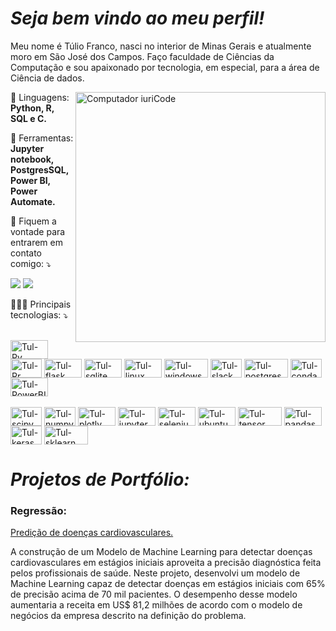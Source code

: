 # *Seja bem vindo ao meu perfil!*


<p align="left"> 
  Meu nome é Túlio Franco, nasci no interior de Minas Gerais e atualmente moro em São José dos Campos. Faço faculdade de Ciências da Computação e sou apaixonado por tecnologia, em especial, para a área de Ciência de dados.
</p>
  <img src="https://raw.githubusercontent.com/MicaelliMedeiros/micaellimedeiros/master/image/computer-illustration.png" min-width="400px" max-width="400px" width="400px" align="right" alt="Computador iuriCode">
  
  
  
<p align="left">
  
  
  🦄 Linguagens: <strong>Python, R, SQL e C.</strong>
</p>

<p align="left">
  💼 Ferramentas: <strong>Jupyter notebook, PostgresSQL, Power BI, Power Automate.</strong>
</p>

<p align="left">
  💌 Fiquem a vontade para entrarem em contato comigo: ⤵️

<p align="left">
  <a href="#" alt="Gmail">
  <img src="https://img.shields.io/badge/-Gmail-FF0000?style=flat-square&labelColor=FF0000&logo=gmail&logoColor=white&link=tuliofrancopr@gmail.com" /></a>

  <a href="#" alt="Linkedin">
  <img src="https://img.shields.io/badge/-Linkedin-0e76a8?style=flat-square&logo=Linkedin&logoColor=white&link=https://www.linkedin.com/in/tulio-franco/" /></a>
</p>  
<p align="left">
  👨🏽‍💻 Principais tecnologias: ⤵️
<p align="left">
</div>
<div style="display: inline_block"><br>
  <img align="center" alt="Tul-Py" height="30" width="60" src="https://img.shields.io/badge/Python-14354C?style=for-the-badge&logo=python&logoColor=white">
  <img align="center" alt="Tul-Rr" height="30" width="50" src="https://img.shields.io/badge/R-276DC3?style=for-the-badge&logo=r&logoColor=white">
  <img align="center" alt="Tul-flask" height="30" width="60" src="https://img.shields.io/badge/Flask-000000?style=for-the-badge&logo=flask&logoColor=white">
  <img align="center" alt="Tul-sqlite" height="30" width="60" src="https://img.shields.io/badge/SQLite-07405E?style=for-the-badge&logo=sqlite&logoColor=white">
  <img align="center" alt="Tul-linux" height="30" width="60" src="https://img.shields.io/badge/Linux-E34F26?style=for-the-badge&logo=linux&logoColor=black">
  <img align="center" alt="Tul-windows" height="30" width="70" src="https://img.shields.io/badge/Windows-017AD7?style=for-the-badge&logo=windows&logoColor=white">
  <img align="center" alt="Tul-slack" height="30" width="50" src="https://img.shields.io/badge/Slack-4A154B?style=for-the-badge&logo=slack&logoColor=white">
  <img align="center" alt="Tul-postgres" height="30" width="70" src="https://img.shields.io/badge/PostgreSQL-316192?style=for-the-badge&logo=postgresql&logoColor=white">
  <img align="center" alt="Tul-conda" height="30" width="50" src="https://img.shields.io/badge/conda-342B029.svg?&style=for-the-badge&logo=anaconda&logoColor=white">
  <img align="center" alt="Tul-PowerBI" height="30" width="60" src="https://img.shields.io/badge/PowerBI-F2C811?style=for-the-badge&logo=Power%20BI&logoColor=white">
</div>
<div style="display: inline_block"><br>
  <img align="center" alt="Tul-scipy" height="30" width="50" src="https://img.shields.io/badge/SciPy-654FF0?style=for-the-badge&logo=SciPy&logoColor=white">
  <img align="center" alt="Tul-numpy" height="30" width="50" src="https://img.shields.io/badge/Numpy-777BB4?style=for-the-badge&logo=numpy&logoColor=white">
  <img align="center" alt="Tul-plotly" height="30" width="60" src="https://img.shields.io/badge/Plotly-239120?style=for-the-badge&logo=plotly&logoColor=white">
  <img align="center" alt="Tul-jupyter" height="30" width="60" src="https://img.shields.io/badge/Jupyter-F37626.svg?&style=for-the-badge&logo=Jupyter&logoColor=white">
  <img align="center" alt="Tul-selenium" height="30" width="60" src="https://img.shields.io/badge/Selenium-43B02A?style=for-the-badge&logo=Selenium&logoColor=white">
  <img align="center" alt="Tul-ubuntu" height="30" width="60" src="https://img.shields.io/badge/Ubuntu-E95420?style=for-the-badge&logo=ubuntu&logoColor=white">
  <img align="center" alt="Tul-tensor" height="30" width="70" src="https://img.shields.io/badge/TensorFlow-FF6F00?style=for-the-badge&logo=tensorflow&logoColor=white">
  <img align="center" alt="Tul-pandas" height="30" width="60" src="https://img.shields.io/badge/Pandas-2C2D72?style=for-the-badge&logo=pandas&logoColor=white">
  <img align="center" alt="Tul-keras" height="30" width="50" src="https://img.shields.io/badge/Keras-D00000?style=for-the-badge&logo=Keras&logoColor=white">
  <img align="center" alt="Tul-sklearn" height="30" width="70" src="https://img.shields.io/badge/scikit_learn-F7931E?style=for-the-badge&logo=scikit-learn&logoColor=white">
</div>

<p align="left">
  
  
  
  
  # <strong> *Projetos de Portfólio:*</strong>
</p>

<p align="left">
  
  
 ### Regressão:
</p>

[Predição de doenças cardiovasculares.](https://github.com/tuliofranco/Cardiovascular-Predict)



<p align="left"> 
  A construção de um Modelo de Machine Learning para detectar doenças cardiovasculares em estágios iniciais aproveita a precisão diagnóstica feita pelos profissionais de saúde. Neste projeto, desenvolvi um modelo de Machine Learning capaz de detectar doenças em estágios iniciais com 65% de precisão acima de 70 mil pacientes. O desempenho desse modelo aumentaria a receita em US$ 81,2 milhões de acordo com o modelo de negócios da empresa descrito na definição do problema.
</p>


